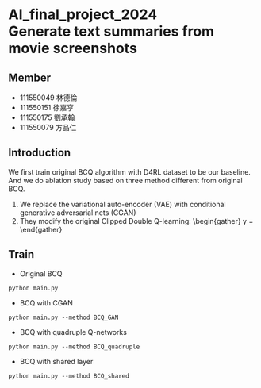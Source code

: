 # AI_final_project_2024 <br> Generate text summaries from movie screenshots

## Member
- 111550049 林德倫
- 111550151 徐嘉亨
- 111550175 劉承翰
- 111550079 方品仁

## Introduction
We first train original BCQ algorithm with D4RL dataset to be our baseline. And we do ablation study based on three method different from original BCQ.
1. We replace the variational auto-encoder (VAE) with conditional generative adversarial nets (CGAN)
2. They modify the original Clipped Double Q-learning:
\begin{gather}
y = 
\end{gather}

## Train
- Original BCQ
```
python main.py
```
- BCQ with CGAN
```
python main.py --method BCQ_GAN
```
- BCQ with quadruple Q-networks
```
python main.py --method BCQ_quadruple
```
- BCQ with shared layer
```
python main.py --method BCQ_shared
```
